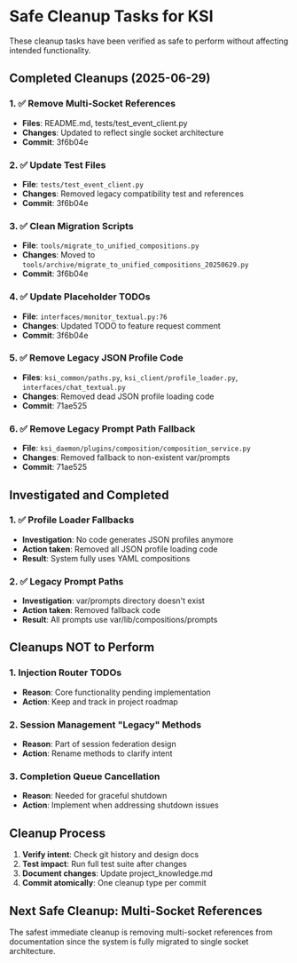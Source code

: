 # Safe Cleanup Tasks for KSI

These cleanup tasks have been verified as safe to perform without affecting intended functionality.

## Completed Cleanups (2025-06-29)

### 1. ✅ Remove Multi-Socket References
- **Files**: README.md, tests/test_event_client.py
- **Changes**: Updated to reflect single socket architecture
- **Commit**: 3f6b04e

### 2. ✅ Update Test Files
- **File**: `tests/test_event_client.py`
- **Changes**: Removed legacy compatibility test and references
- **Commit**: 3f6b04e

### 3. ✅ Clean Migration Scripts
- **File**: `tools/migrate_to_unified_compositions.py`
- **Changes**: Moved to `tools/archive/migrate_to_unified_compositions_20250629.py`
- **Commit**: 3f6b04e

### 4. ✅ Update Placeholder TODOs
- **File**: `interfaces/monitor_textual.py:76`
- **Changes**: Updated TODO to feature request comment
- **Commit**: 3f6b04e

### 5. ✅ Remove Legacy JSON Profile Code
- **Files**: `ksi_common/paths.py`, `ksi_client/profile_loader.py`, `interfaces/chat_textual.py`
- **Changes**: Removed dead JSON profile loading code
- **Commit**: 71ae525

### 6. ✅ Remove Legacy Prompt Path Fallback
- **File**: `ksi_daemon/plugins/composition/composition_service.py`
- **Changes**: Removed fallback to non-existent var/prompts
- **Commit**: 71ae525

## Investigated and Completed

### 1. ✅ Profile Loader Fallbacks
- **Investigation**: No code generates JSON profiles anymore
- **Action taken**: Removed all JSON profile loading code
- **Result**: System fully uses YAML compositions

### 2. ✅ Legacy Prompt Paths
- **Investigation**: var/prompts directory doesn't exist
- **Action taken**: Removed fallback code
- **Result**: All prompts use var/lib/compositions/prompts

## Cleanups NOT to Perform

### 1. Injection Router TODOs
- **Reason**: Core functionality pending implementation
- **Action**: Keep and track in project roadmap

### 2. Session Management "Legacy" Methods
- **Reason**: Part of session federation design
- **Action**: Rename methods to clarify intent

### 3. Completion Queue Cancellation
- **Reason**: Needed for graceful shutdown
- **Action**: Implement when addressing shutdown issues

## Cleanup Process

1. **Verify intent**: Check git history and design docs
2. **Test impact**: Run full test suite after changes
3. **Document changes**: Update project_knowledge.md
4. **Commit atomically**: One cleanup type per commit

## Next Safe Cleanup: Multi-Socket References

The safest immediate cleanup is removing multi-socket references from documentation since the system is fully migrated to single socket architecture.